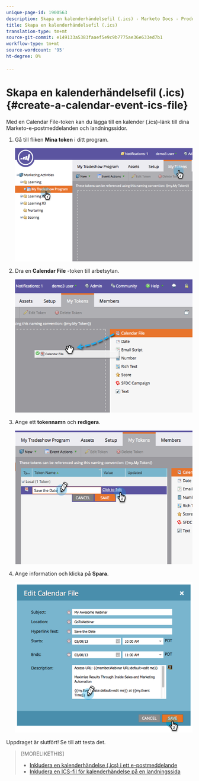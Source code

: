```yaml
---
unique-page-id: 1900563
description: Skapa en kalenderhändelsefil (.ics) - Marketo Docs - Produktdokumentation
title: Skapa en kalenderhändelsefil (.ics)
translation-type: tm+mt
source-git-commit: e149133a5383faaef5e9c9b7775ae36e633ed7b1
workflow-type: tm+mt
source-wordcount: '95'
ht-degree: 0%

---
```



# Skapa en kalenderhändelsefil (.ics) {#create-a-calendar-event-ics-file}

Med en Calendar File-token kan du lägga till en kalender (.ics)-länk till dina Marketo-e-postmeddelanden och landningssidor.

1. Gå till fliken **Mina token** i ditt program.

   ![](assets/image2014-9-11-15-3a33-3a27.png)

1. Dra en **Calendar File** -token till arbetsytan.

   ![](assets/image2014-9-11-15-3a34-3a0.png)

1. Ange ett **tokennamn** och **redigera**.

   ![](assets/image2014-9-11-15-3a34-3a10.png)

1. Ange information och klicka på **Spara**.

   ![](assets/image2014-9-11-15-3a34-3a16.png)

Uppdraget är slutfört! Se till att testa det.

>[!MORELIKETHIS]
>
>* [Inkludera en kalenderhändelse (.ics) i ett e-postmeddelande](include-a-calendar-event-ics-in-an-email.md)
>* [Inkludera en ICS-fil för kalenderhändelse på en landningssida](../../../../product-docs/demand-generation/landing-pages/personalizing-landing-pages/include-a-calendar-event-ics-file-in-a-landing-page.md)

>



